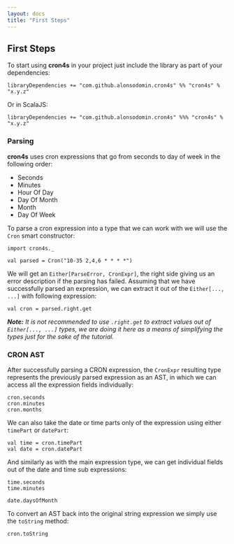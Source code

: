 ```yaml
---
layout: docs
title: "First Steps"
---
```


## First Steps

To start using **cron4s** in your project just include the library as part of your dependencies:

```
libraryDependencies += "com.github.alonsodomin.cron4s" %% "cron4s" % "x.y.z"
```

Or in ScalaJS:

```
libraryDependencies += "com.github.alonsodomin.cron4s" %%% "cron4s" % "x.y.z"
```

### Parsing

**cron4s** uses cron expressions that go from seconds to day of week in the following order:

 * Seconds
 * Minutes
 * Hour Of Day
 * Day Of Month
 * Month
 * Day Of Week

To parse a cron expression into a type that we can work with we will use the `Cron` smart constructor:

```tut
import cron4s._

val parsed = Cron("10-35 2,4,6 * * * *")
```

We will get an `Either[ParseError, CronExpr]`, the right side giving us an error description if
the parsing has failed. Assuming that we have successfully parsed an expression, we can extract it
out of the `Either[..., ...]` with following expression:

```tut
val cron = parsed.right.get
```

**_Note:_** _It is not recommended to use `.right.get` to extract values out of `Either[..., ...]`
types, we are doing it here as a means of simplifying the types just for the sake of the tutorial._ 

### CRON AST

After successfully parsing a CRON expression, the `CronExpr` resulting type represents the previously
parsed expression as an AST, in which we can access all the expression fields individually:

```tut
cron.seconds
cron.minutes
cron.months
```

We can also take the date or time parts only of the expression using either `timePart` or `datePart`:

```tut
val time = cron.timePart
val date = cron.datePart
```

And similarly as with the main expression type, we can get individual fields out of the
date and time sub expressions:
 
```tut
time.seconds
time.minutes

date.daysOfMonth
```

To convert an AST back into the original string expression we simply use the `toString` method:

```tut
cron.toString
```